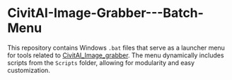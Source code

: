 # CivitAI-Image-Grabber---Batch-Menu
This repository contains Windows `.bat` files that serve as a launcher menu for tools related to [CivitAI_Image_grabber](https://github.com/Confuzu/CivitAI_Image_grabber). The menu dynamically includes scripts from the `Scripts` folder, allowing for modularity and easy customization.
